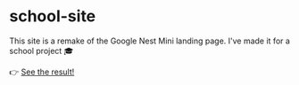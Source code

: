 # school-site

This site is a remake of the Google Nest Mini landing page.
I've made it for a school project 🎓

👉 [See the result!](https://kan-a-pesh.github.io/school-site/)
